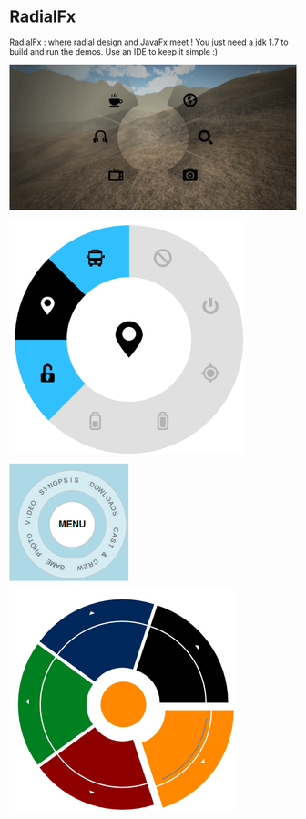 RadialFx
========

RadialFx : where radial design and JavaFx meet !
You just need a jdk 1.7 to build and run the demos.
Use an IDE to keep it simple :)


![Radial Menu Global](/image/radialmenugame.png "Radial Menu Global")

![Radial Menu Settings](/image/radialmenusettings.png "Radial Menu Settings")

![Radial Menu Movie](/image/radialmenumovie.png "Radial Menu Movie")

![Radial Menu Color](/image/radialmenucolor.png "Radial Menu Color")

